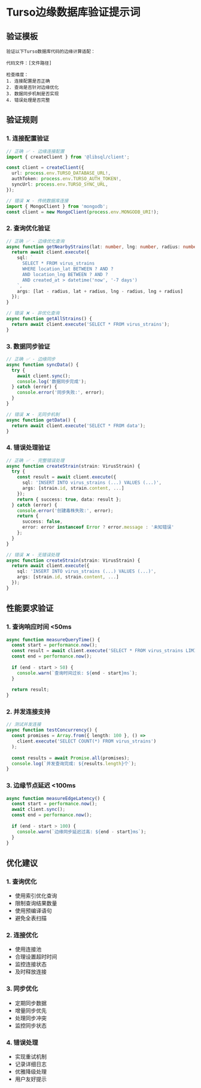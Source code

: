 # Turso边缘数据库验证提示词

## 验证模板
```
验证以下Turso数据库代码的边缘计算适配：

代码文件：[文件路径]

检查维度：
1. 连接配置是否正确
2. 查询是否针对边缘优化
3. 数据同步机制是否实现
4. 错误处理是否完整
```

## 验证规则

### 1. 连接配置验证
```typescript
// 正确 ✅ - 边缘连接配置
import { createClient } from '@libsql/client';

const client = createClient({
  url: process.env.TURSO_DATABASE_URL!,
  authToken: process.env.TURSO_AUTH_TOKEN!,
  syncUrl: process.env.TURSO_SYNC_URL,
});

// 错误 ❌ - 传统数据库连接
import { MongoClient } from 'mongodb';
const client = new MongoClient(process.env.MONGODB_URI!);
```

### 2. 查询优化验证
```typescript
// 正确 ✅ - 边缘优化查询
async function getNearbyStrains(lat: number, lng: number, radius: number) {
  return await client.execute({
    sql: `
      SELECT * FROM virus_strains 
      WHERE location_lat BETWEEN ? AND ? 
      AND location_lng BETWEEN ? AND ?
      AND created_at > datetime('now', '-7 days')
    `,
    args: [lat - radius, lat + radius, lng - radius, lng + radius]
  });
}

// 错误 ❌ - 非优化查询
async function getAllStrains() {
  return await client.execute('SELECT * FROM virus_strains');
}
```

### 3. 数据同步验证
```typescript
// 正确 ✅ - 边缘同步
async function syncData() {
  try {
    await client.sync();
    console.log('数据同步完成');
  } catch (error) {
    console.error('同步失败:', error);
  }
}

// 错误 ❌ - 无同步机制
async function getData() {
  return await client.execute('SELECT * FROM data');
}
```

### 4. 错误处理验证
```typescript
// 正确 ✅ - 完整错误处理
async function createStrain(strain: VirusStrain) {
  try {
    const result = await client.execute({
      sql: 'INSERT INTO virus_strains (...) VALUES (...)',
      args: [strain.id, strain.content, ...]
    });
    return { success: true, data: result };
  } catch (error) {
    console.error('创建毒株失败:', error);
    return { 
      success: false, 
      error: error instanceof Error ? error.message : '未知错误' 
    };
  }
}

// 错误 ❌ - 无错误处理
async function createStrain(strain: VirusStrain) {
  return await client.execute({
    sql: 'INSERT INTO virus_strains (...) VALUES (...)',
    args: [strain.id, strain.content, ...]
  });
}
```

## 性能要求验证

### 1. 查询响应时间 <50ms
```typescript
async function measureQueryTime() {
  const start = performance.now();
  const result = await client.execute('SELECT * FROM virus_strains LIMIT 10');
  const end = performance.now();
  
  if (end - start > 50) {
    console.warn(`查询时间过长: ${end - start}ms`);
  }
  
  return result;
}
```

### 2. 并发连接支持
```typescript
// 测试并发连接
async function testConcurrency() {
  const promises = Array.from({ length: 100 }, () => 
    client.execute('SELECT COUNT(*) FROM virus_strains')
  );
  
  const results = await Promise.all(promises);
  console.log(`并发查询完成: ${results.length}个`);
}
```

### 3. 边缘节点延迟 <100ms
```typescript
async function measureEdgeLatency() {
  const start = performance.now();
  await client.sync();
  const end = performance.now();
  
  if (end - start > 100) {
    console.warn(`边缘同步延迟过高: ${end - start}ms`);
  }
}
```

## 优化建议

### 1. 查询优化
- 使用索引优化查询
- 限制查询结果数量
- 使用预编译语句
- 避免全表扫描

### 2. 连接优化
- 使用连接池
- 合理设置超时时间
- 监控连接状态
- 及时释放连接

### 3. 同步优化
- 定期同步数据
- 增量同步优先
- 处理同步冲突
- 监控同步状态

### 4. 错误处理
- 实现重试机制
- 记录详细日志
- 优雅降级处理
- 用户友好提示
